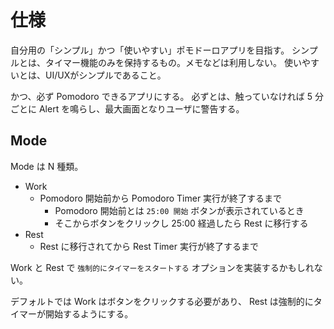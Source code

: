 # 仕様

自分用の「シンプル」かつ「使いやすい」ポモドーロアプリを目指す。
シンプルとは、タイマー機能のみを保持するもの。メモなどは利用しない。
使いやすいとは、UI/UXがシンプルであること。

かつ、必ず Pomodoro できるアプリにする。
必ずとは、触っていなければ 5 分ごとに Alert を鳴らし、最大画面となりユーザに警告する。

## Mode

Mode は N 種類。

- Work
  - Pomodoro 開始前から Pomodoro Timer 実行が終了するまで
    - Pomodoro 開始前とは `25:00 開始` ボタンが表示されているとき
    - そこからボタンをクリックし 25:00 経過したら Rest に移行する
- Rest
  - Rest に移行されてから Rest Timer 実行が終了するまで

Work と Rest で `強制的にタイマーをスタートする` オプションを実装するかもしれない。

デフォルトでは Work はボタンをクリックする必要があり、 Rest は強制的にタイマーが開始するようにする。
